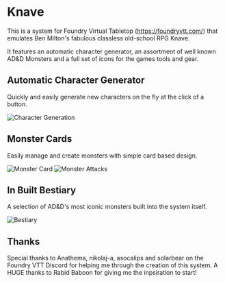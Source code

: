 # Knave
This is a system for Foundry Virtual Tabletop (https://foundryvtt.com/) that emulates Ben Milton's fabulous classless old-school RPG Knave.

It features an automatic character generator, an assortment of well known AD&D Monsters and a full set of icons for the games tools and gear.

## Automatic Character Generator
Quickly and easily generate new characters on the fly at the click of a button.

![Character Generation](https://gitlab.com/Aidymouse/knave-foundryvtt/-/raw/master/img/previews/chargen.gif "Character Generation")

## Monster Cards
Easily manage and create monsters with simple card based design.

![Monster Card](https://gitlab.com/Aidymouse/knave-foundryvtt/-/raw/master/img/previews/gnomecard.png "Monster Card")
![Monster Attacks](https://gitlab.com/Aidymouse/knave-foundryvtt/-/raw/master/img/previews/attacks.png "Monster Attacks displayed in chat")

## In Built Bestiary
A selection of AD&D's most iconic monsters built into the system itself.

![Bestiary](https://gitlab.com/Aidymouse/knave-foundryvtt/-/raw/master/img/previews/bestiary.png "Bestiary")

## Thanks
Special thanks to Anathema, nikolaj-a, asocalips and solarbear on the Foundry VTT Discord for helping me through the creation of this system. A HUGE thanks to Rabid Baboon for giving me the inpsiration to start!